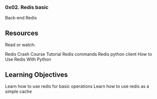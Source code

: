 ### 0x02. Redis basic
Back-end
Redis

## Resources
Read or watch:

Redis Crash Course Tutorial
Redis commands
Redis python client
How to Use Redis With Python

## Learning Objectives
Learn how to use redis for basic operations
Learn how to use redis as a simple cache
